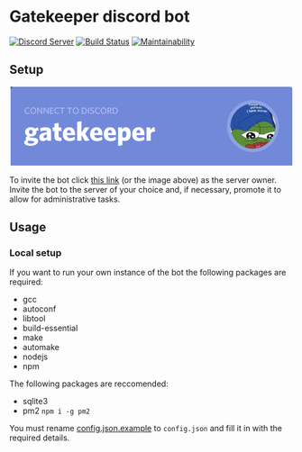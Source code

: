 # Gatekeeper discord bot

[![Discord Server](https://img.shields.io/discord/572880907682447380%20.svg?logo=discord&style=for-the-badge)](https://discord.gg/38wH62F)
[![Build Status](https://img.shields.io/travis/Kruhlmann/gatekeeper.svg?style=for-the-badge)](https://travis-ci.org/Kruhlmann/gatekeeper)
[![Maintainability](https://img.shields.io/codeclimate/maintainability/Kruhlmann/gatekeeper.svg?style=for-the-badge)](https://codeclimate.com/github/Kruhlmann/gatekeeper/maintainability)

## Setup

<p align="center">
  <a href="https://discordapp.com/oauth2/authorize?client_id=637062618535821312&scope=bot&permissions=268435456">
    <img src="doc/connect.png" />
  </a>
</p>

To invite the bot click [this link](https://discordapp.com/oauth2/authorize?client_id=637062618535821312&scope=bot&permissions=268435456) (or the image above) as the server owner. Invite the bot to the server of your choice and, if necessary, promote it to allow for administrative tasks.

## Usage

### Local setup

If you want to run your own instance of the bot the following packages are required:

* gcc
* autoconf
* libtool
* build-essential
* make
* automake
* nodejs
* npm

The following packages are reccomended:

* sqlite3
* pm2 `npm i -g pm2`

You must rename [config.json.example](config.json.example) to `config.json` and fill it in with the required details. 
